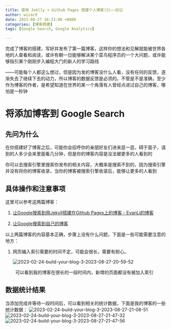 ```yaml
---
title: 使用 Jeklly + Github Pages 搭建个人博客(3)——后记
author: wizard
date: 2023-08-27 16:33:00 +0800
categories: [博客搭建]
tags: [Google Search, Google Analytics]

---
```


完成了博客的搭建，写好并发布了第一篇博客，这样你的想法和见解就能被世界各地的人查看和阅读，或许有朝一日能够解决某个菜鸟程序员的一个大问题，或许能够指引某个刚刚步入编程大门的新人的学习路线

——可能每个人都这么想过，但是因为发的博客没什么人看，没有任何的反馈，逐渐失去了继续下去的动力，所以博客的数据反馈是必须的。不管是不是准确，至少作为博客的作者，是希望知道在世界的某一个角落有人曾经点进过自己的博客，哪怕是一秒钟

# 将添加博客到 Google Search

## 先问为什么

在你搭建好了博客之后，可能你会招呼你的亲朋好友们进来逛一逛，碍于面子，请到的人多少会来里面看几分钟，但是你的博客内容是没法被更多的人看到的

你可以去搜索引擎里搜索你发布的相关内容，大概率是搜索不到的，因为搜索引擎并没有将你的博客收录，当你的博客被搜索引擎收录后，能够让更多的人看到

## 具体操作和注意事项

这里可以参考这两篇博客：

1. [让Google搜索到用Jekyll搭建在Github Pages上的博客 - EvanLi的博客](https://evanli.github.io/blog/2018/10/25/let-jekyll-github-pages-be-searched-by-google/)

2. [让Google搜索到自己的博客](https://zoharandroid.github.io/2019-08-03-%E8%AE%A9%E8%B0%B7%E6%AD%8C%E6%90%9C%E7%B4%A2%E5%88%B0%E8%87%AA%E5%B7%B1%E7%9A%84%E5%8D%9A%E5%AE%A2/)

以上两篇博客的内容基本正确，步骤上没有什么问题，下面是一些可能需要注意的地方：

1. 网页编入索引需要的时间不定，可能会很长，需要有耐心。
   
   <img src="https://cdn.jsdelivr.net/gh/Wizard23333/BlogPictures/archive_1/2023-02-24-build-your-blog-3-2023-08-27-20-59-52.png" title="" alt="2023-02-24-build-your-blog-3-2023-08-27-20-59-52" data-align="center">

        可以看到我的博客在很长的一段时间内，新增的页面都没有被加入索引

## 数据统计结果

当添加完成并等待一段时间后，可以看到相关的统计数据，下面是我的博客的一些统计数据：
<img title="" src="https://cdn.jsdelivr.net/gh/Wizard23333/BlogPictures/archive_1/2023-02-24-build-your-blog-3-2023-08-27-21-08-51.png" alt="2023-02-24-build-your-blog-3-2023-08-27-21-08-51" data-align="inline"><img title="" src="https://cdn.jsdelivr.net/gh/Wizard23333/BlogPictures/archive_1/2023-02-24-build-your-blog-3-2023-08-27-21-47-32.png" alt="2023-02-24-build-your-blog-3-2023-08-27-21-47-32" data-align="inline"><img title="" src="https://cdn.jsdelivr.net/gh/Wizard23333/BlogPictures/archive_1/2023-02-24-build-your-blog-3-2023-08-27-21-47-56.png" alt="2023-02-24-build-your-blog-3-2023-08-27-21-47-56" data-align="inline">